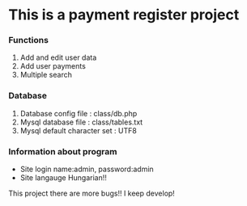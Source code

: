 <H1>This is a payment register project</H1>

<H3>Functions</H3>

1. Add and edit user data
2. Add user payments
3. Multiple search

<H3>Database</H3>

1. Database config file : class/db.php 
2. Mysql database file  : class/tables.txt
3. Mysql  default character set : UTF8

<H3>Information about program</H3>

* Site login name:admin, password:admin
* Site langauge Hungarian!!

This project there are more bugs!! I keep develop!
